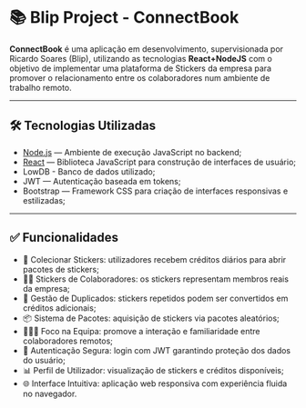 # 📚 Blip Project - ConnectBook

**ConnectBook** é uma aplicação em desenvolvimento, supervisionada por Ricardo Soares (Blip), utilizando as tecnologias **React+NodeJS** com o objetivo de implementar uma plataforma de Stickers da empresa para promover o relacionamento entre os colaboradores num ambiente de trabalho remoto.

---

## 🛠️ Tecnologias Utilizadas

- [Node.js](https://nodejs.org/pt) — Ambiente de execução JavaScript no backend;
- [React](https://react.dev/) — Biblioteca JavaScript para construção de interfaces de usuário;
- LowDB - Banco de dados utilizado;
- JWT — Autenticação baseada em tokens;
- Bootstrap — Framework CSS para criação de interfaces responsivas e estilizadas;

---

## ✅ Funcionalidades

- 🎁 Colecionar Stickers: utilizadores recebem créditos diários para abrir pacotes de stickers;
- 👨‍💼 Stickers de Colaboradores: os stickers representam membros reais da empresa;
- 🔁 Gestão de Duplicados: stickers repetidos podem ser convertidos em créditos adicionais;
- 📦 Sistema de Pacotes: aquisição de stickers via pacotes aleatórios;
- 🧑‍🤝‍🧑 Foco na Equipa: promove a interação e familiaridade entre colaboradores remotos;
- 🔐 Autenticação Segura: login com JWT garantindo proteção dos dados do usuário;
- 📊 Perfil de Utilizador: visualização de stickers e créditos disponíveis;
- 🌐 Interface Intuitiva: aplicação web responsiva com experiência fluida no navegador.
